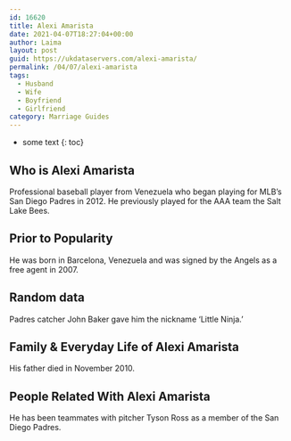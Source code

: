 ```yaml
---
id: 16620
title: Alexi Amarista
date: 2021-04-07T18:27:04+00:00
author: Laima
layout: post
guid: https://ukdataservers.com/alexi-amarista/
permalink: /04/07/alexi-amarista
tags:
  - Husband
  - Wife
  - Boyfriend
  - Girlfriend
category: Marriage Guides
---
```


* some text
{: toc}


## Who is Alexi Amarista
                  
                  
                  
Professional baseball player from Venezuela who began playing for MLB&#8217;s San Diego Padres in 2012. He previously played for the AAA team the Salt Lake Bees.
                  
              
            
              
            
                
                
                
## Prior to Popularity
                  
                  
                  
He was born in Barcelona, Venezuela and was signed by the Angels as a free agent in 2007.
                  
              
            
              
            
                
                
                
## Random data
                  
                  
                  
Padres catcher John Baker gave him the nickname &#8216;Little Ninja.&#8217;
                  
              
            
              
            
                
                
                
## Family & Everyday Life of Alexi Amarista
                  
                  
                  
His father died in November 2010.
                  
              
            
              
            
                
                
                
## People Related With Alexi Amarista
                  
                  
                  
He has been teammates with pitcher Tyson Ross as a member of the San Diego Padres.
                  
              
            
              
            
                
              
            
              
              
            
            
              
            
          
          
          